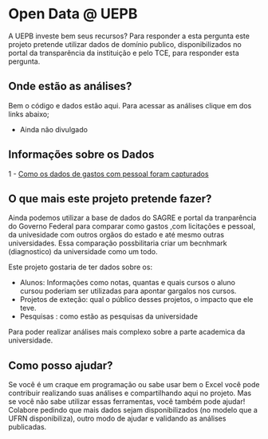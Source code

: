 # Open Data @ UEPB

A UEPB investe bem seus recursos? 
Para responder a esta pergunta este projeto pretende utilizar dados de domínio publico, disponibilizados no portal da transparência da instituição e pelo TCE, para responder esta pergunta.

## Onde estão as análises?

Bem o código e dados estão aqui. Para acessar as análises clique em dos links abaixo;
   * Ainda não divulgado

## Informações sobre os Dados

1 - [Como os dados de gastos com pessoal foram capturados](data/README.md)

## O que mais este projeto pretende fazer?

Ainda podemos utilizar a base de dados do SAGRE e portal da tranparência do Governo Federal para comparar como gastos ,com licitações e pessoal, da univesidade com outros orgãos do estado e até mesmo outras universidades. Essa comparação possbilitaria criar um becnhmark (diagnostico) da universidade como um todo.
   
Este projeto gostaria de ter dados sobre os:

   * Alunos: Informações como notas, quantas e quais cursos o aluno cursou poderiam ser utilizadas para apontar gargalos nos cursos.
   * Projetos de exteção: qual o público desses projetos, o impacto que ele teve.
   * Pesquisas : como estão as pesquisas da universidade

Para poder realizar análises mais complexo sobre a parte academica da universidade.

## Como posso ajudar?

Se você é um craque em programação ou sabe usar bem o Excel você pode contribuir realizando suas análises e compartilhando aqui no projeto.
Mas se você não sabe utilizar essas ferramentas, você também pode ajudar! Colabore pedindo que mais dados sejam disponibilizados (no modelo que a UFRN disponibiliza), outro modo de ajudar e validando as análises publicadas.

